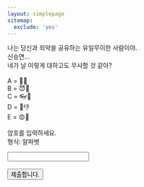 ```yaml
---
layout: simplepage
sitemap:
  exclude: 'yes'
---
```


<script>
  function jsMove(){
    var baselink = "https://seil0224.github.io/labyrinth/un2"
    var pc = document.getElementById('passcode').value;
    alert("접속을 시도합니다. 404에러는 유효하지 않은 비밀번호를 의미합니다.");
    window.open(baselink.concat(pc));
  }
</script>


<p>
나는 당신과 죄악을 공유하는 유일무이한 사람이야.<br>
신승연...<br>
네가 날 이렇게 대하고도 무사할 것 같아?<br>
<br>
A = 💉🤫<br>
B = 😈🎥<br>
C = 👓🤝<br>
D = 🎤👎<br>
E = 😡📃<br>
<br>
암호를 입력하세요. <br>
형식: 알파벳 <br>
  <form autocomplete='off' onsubmit = "jsMove();">
      <input id = 'passcode' type='text' required><br><br>
      <input type = 'submit' value = '제출합니다.'>
    </form>
</p>
